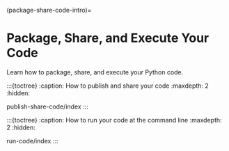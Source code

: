 (package-share-code-intro)=
# Package, Share, and Execute Your Code

Learn how to package, share, and execute your Python code. 



:::{toctree}
:caption: How to publish and share your code
:maxdepth: 2
:hidden:

publish-share-code/index
:::

:::{toctree}
:caption: How to run your code at the command line
:maxdepth: 2
:hidden:

run-code/index
:::

